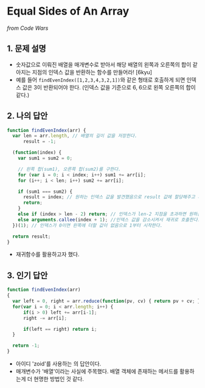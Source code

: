 # Equal Sides of An Array
_from Code Wars_

## 1. 문제 설명
- 숫자값으로 이뤄진 배열을 매개변수로 받아서 해당 배열의 왼쪽과 오른쪽의 합이 같아지는 지점의 인덱스 값을 반환하는 함수를 만들어라! [6kyu]
- 예를 들어 `findEvenIndex([1,2,3,4,3,2,1])`와 같은 형태로 호출하게 되면 인덱스 값은 3이 반환되어야 한다. (인덱스 값을 기준으로 6, 6으로 왼쪽 오른쪽의 합이 같다.)


## 2. 나의 답안
```javascript
function findEvenIndex(arr) {
  var len = arr.length, // 배열의 길이 값을 저장한다.
      result = -1;

  (function(index) {
    var sum1 = sum2 = 0;

    // 왼쪽 합(sum1), 오른쪽 합(sum2)를 구한다.
    for (var i = 0; i < index; i++) sum1 += arr[i];
    for (i++; i < len; i++) sum2 += arr[i];

    if (sum1 === sum2) {
      result = index; // 원하는 인덱스 값을 발견했음으로 result 값에 할당해주고 재귀함수를 탈출한다.
      return;
    }
    else if (index > len - 2) return; // 인덱스가 len-2 지점을 초과하면 원하는 값이 없다는 뜻임으로 그냥 재귀함수를 탈출한다.
    else arguments.callee(index + 1); //인덱스 값을 감소시켜서 재귀로 호출한다.
  })(1); // 인덱스가 0이면 왼쪽에 더할 값이 없음으로 1부터 시작한다.

  return result;
}
```
- 재귀함수를 활용하고자 했다.


## 3. 인기 답안
```javascript
function findEvenIndex(arr)
{
  var left = 0, right = arr.reduce(function(pv, cv) { return pv + cv; }, 0);
  for(var i = 0; i < arr.length; i++) {
      if(i > 0) left += arr[i-1];
      right -= arr[i];

      if(left == right) return i;
  }

  return -1;
}
```
- 아이디 'zoid'를 사용하는 의 답안이다.
- 매개변수가 '배열'이라는 사실에 주목했다. 배열 객체에 존재하는 메서드를 활용하는게 더 현명한 방법인 것 같다.
